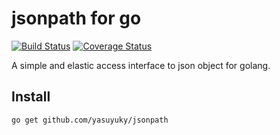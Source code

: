jsonpath for go
===============

[![Build Status](https://travis-ci.org/yasuyuky/jsonpath.png?branch=master)](https://travis-ci.org/yasuyuky/jsonpath)
[![Coverage Status](https://coveralls.io/repos/yasuyuky/jsonpath/badge.png?branch=master)](https://coveralls.io/r/yasuyuky/jsonpath?branch=master)

A simple and elastic access interface to json object for golang.

Install
-------

    go get github.com/yasuyuky/jsonpath


